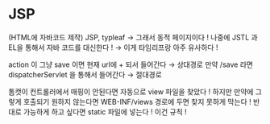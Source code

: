 # JSP

(HTML에 자바코드 제작) JSP, typleaf
→ 그래서 동적 페이지이다 !
나중에 JSTL 과 EL을 통해서 자바 코드를 대신한다 !
→ 이게 타임리프랑 아주 유사하다 !

action 이 그냥 save 이면 현재 url에 + 되서 들어간다 → 상대경로
만약 /save 라면 dispatcherServlet 을 통해서 들어간다 → 절대경로

톰캣이 컨트롤러에서 매핑이 안된다면 자동으로 view 파일을 찾았다 !
하지만 만약에 그렇게 호출되기 원하지 않는다면 WEB-INF/views 경로에 두면 찾지 못하게 막는다 !
반대로 가능하게 하고 싶다면 static 파일에 넣는다 !
이건 규칙 !

